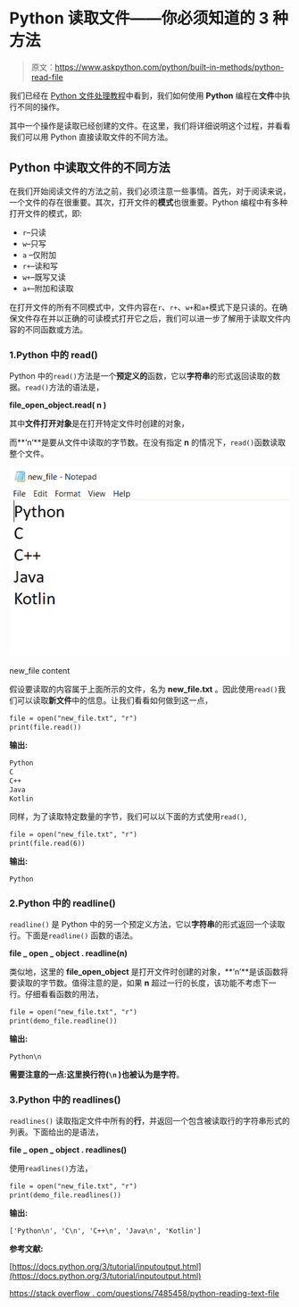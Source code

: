 # Python 读取文件——你必须知道的 3 种方法

> 原文：<https://www.askpython.com/python/built-in-methods/python-read-file>

我们已经在 [Python 文件处理教程](https://www.askpython.com/python/python-file-handling)中看到，我们如何使用 **Python** 编程在**文件**中执行不同的操作。

其中一个操作是读取已经创建的文件。在这里，我们将详细说明这个过程，并看看我们可以用 Python 直接读取文件的不同方法。

## Python 中读取文件的不同方法

在我们开始阅读文件的方法之前，我们必须注意一些事情。首先，对于阅读来说，一个文件的存在很重要。其次，打开文件的**模式**也很重要。Python 编程中有多种打开文件的模式，即:

*   `r`–只读
*   `w`–只写
*   `a` –仅附加
*   `r+`–读和写
*   `w+`–既写又读
*   `a+`–附加和读取

在打开文件的所有不同模式中，文件内容在`r`、`r+`、`w+`和`a+`模式下是只读的。在确保文件存在并以正确的可读模式打开它之后，我们可以进一步了解用于读取文件内容的不同函数或方法。

### 1.Python 中的 read()

Python 中的`read()`方法是一个**预定义的**函数，它以**字符串**的形式返回读取的数据。`read()`方法的语法是，

**file_open_object.read( n )**

其中**文件打开对象**是在打开特定文件时创建的对象，

而**‘n’**是要从文件中读取的字节数。在没有指定 **n** 的情况下，`read()`函数读取整个文件。

![New File](img/bc131e9316ae333cadae58fe46b05eaf.png)

new_file content

假设要读取的内容属于上面所示的文件，名为 **new_file.txt** 。因此使用`read()`我们可以读取**新文件**中的信息。让我们看看如何做到这一点，

```
file = open("new_file.txt", "r")
print(file.read())

```

**输出:**

```
Python
C
C++
Java
Kotlin

```

同样，为了读取特定数量的字节，我们可以以下面的方式使用`read()`,

```
file = open("new_file.txt", "r")
print(file.read(6))

```

**输出:**

```
Python

```

### 2.Python 中的 readline()

`readline()` 是 Python 中的另一个预定义方法，它以**字符串**的形式返回一个读取行。下面是`readline()` 函数的语法。

**file _ open _ object . readline(n)**

类似地，这里的 **file_open_object** 是打开文件时创建的对象，**‘n’**是该函数将要读取的字节数。值得注意的是，如果 **n** 超过一行的长度，该功能不考虑下一行。仔细看看函数的用法，

```
file = open("new_file.txt", "r")
print(demo_file.readline())

```

**输出:**

```
Python\n

```

**需要注意的一点:**这里换行符(`\n` )也被认为是**字符**。

### 3.Python 中的 readlines()

`readlines()` 读取指定文件中所有的**行**，并返回一个包含被读取行的字符串形式的列表。下面给出的是语法，

**file _ open _ object . readlines()**

使用`readlines()`方法，

```
file = open("new_file.txt", "r")
print(demo_file.readlines())

```

**输出:**

```
['Python\n', 'C\n', 'C++\n', 'Java\n', 'Kotlin']

```

**参考文献:**

[https://docs.python.org/3/tutorial/inputoutput.html](https://docs.python.org/3/tutorial/inputoutput.html)

[https://stack overflow . com/questions/7485458/python-reading-text-file](https://stackoverflow.com/questions/7485458/python-reading-text-file)